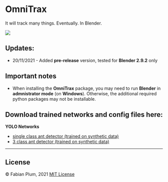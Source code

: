 # OmniTrax
It will track many things. Eventually. In Blender.

![](images/preview_tracking.gif)

## Updates:

* 20/11/2021 - Added **pre-release** version, tested for **Blender 2.9.2** only

## Important notes
* When installing the **OmniTrax** package, you may need to run **Blender** in **admnistrator mode** (on **Windows**). Otherwise, the additional required python packages may not be installable.

## Download trained networks and config files here:

**YOLO Networks**

* [single class ant detector (trained on synthetic data)](https://drive.google.com/drive/folders/1PSseMeClcYIe9dcYG-JaOD2CzYceiWdl?usp=sharing)
* [3 class ant detector (trained on synthetic data)](https://drive.google.com/drive/folders/1wQcfLlDUvnWthyzbvyVy9oqyTZ2F-JFo?usp=sharing)


***
## License
© Fabian Plum, 2021
[MIT License](https://choosealicense.com/licenses/mit/)
